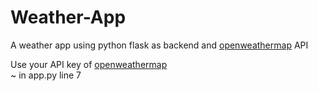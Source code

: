 # Weather-App
A weather app using python flask as backend and [openweathermap](https://openweathermap.org/) API

Use your API key of [openweathermap](https://openweathermap.org/)    
~ in app.py line 7
  
